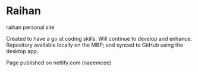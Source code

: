 # Raihan
raihan personal site

Created to have a go at coding skills. Will continue to develop and enhance.
Repository available locally on the MBP; and synced to GitHub using the desktop app.

Page published on netlify.com (naeemcee)


